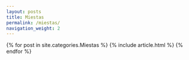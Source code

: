 ```yaml
---
layout: posts
title: Miestas
permalink: /miestas/
navigation_weight: 2
---
```


{% for post in site.categories.Miestas %}
{% include article.html %}
{% endfor %}
